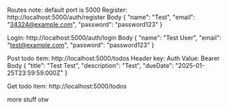 Routes
note: default port is 5000
Register:
http://localhost:5000/auth/register
Body
{
  "name": "Test",
  "email": "34324@example.com",
  "password": "password123"
}

Login:
http://localhost:5000/auth/login
Body
{
    "name": "Test User",
    "email": "test@example.com",
    "password": "password123"
}

Post todo item:
http://localhost:5000/todos
Header
key: Auth
Value: Bearer <key>
Body
{
  "title": "Test Test",
  "description": "Test",
  "dueDate": "2025-01-25T23:59:59.000Z"
}

Get todo item:
http://localhost:5000/todos

more stuff otw

